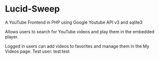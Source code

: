 # Lucid-Sweep

A YouTube Frontend in PHP using Google Youtube API v3 and sqlite3

Allows users to search for YouTube videos and play them in the embedded player.

Logged in users can add videos to favorites and manage them in the My Videos page.
Test user: test:test
